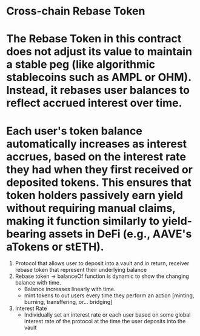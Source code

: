 # Cross-chain Rebase Token

# The Rebase Token in this contract does not adjust its value to maintain a stable peg (like algorithmic stablecoins such as AMPL or OHM). Instead, it rebases user balances to reflect accrued interest over time.

# Each user's token balance automatically increases as interest accrues, based on the interest rate they had when they first received or deposited tokens. This ensures that token holders passively earn yield without requiring manual claims, making it function similarly to yield-bearing assets in DeFi (e.g., AAVE's aTokens or stETH).

1. Protocol that allows user to deposit into a vault and in return, receiver rebase token that represent their underlying balance
2. Rebase token -> balanceOf function is dynamic to show the changing balance with time.
    - Balance increases linearly with time.
    - mint tokens to out users every time they perform an action [minting, burning, transffering, or... bridging]
3. Interest Rate
    - Individually set an interest rate or each user based on some global interest rate of the protocol at the time the user deposits into the vault